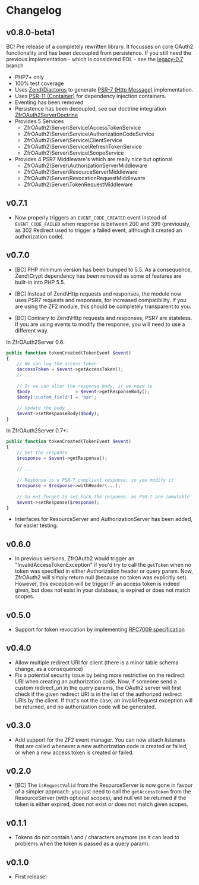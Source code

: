 # Changelog

## v0.8.0-beta1

BC! Pre release of a completely rewritten library. It focusses on core OAuth2 functionality and has been decoupled from persistence. If you still need the previous implementation - which is considered EOL - see the [legacy-0.7](https://github.com/zf-fr/zfr-oauth2-server/tree/legacy-0.7) branch

* PHP7+ only
* 100% test coverage
* Uses [Zend\Diactoros](https://github.com/zendframework/zend-diactoros) to generate  [PSR-7 (Http Message)](https://github.com/php-fig/http-message) implementation.
* Uses [PSR-11 (Container)](https://github.com/php-fig/container) for dependency injection containers.
* Eventing has been removed
* Persistence has been decoupled, see our doctrine integration [ZfrOAuth2ServerDoctrine](https://github.com/zf-fr/zfr-oauth2-server-doctrine)
* Provides 5 Services
	* ZfrOAuth2\Server\Service\AccessTokenService
	* ZfrOAuth2\Server\Service\AuthorizationCodeService
	* ZfrOAuth2\Server\Service\ClientService
	* ZfrOAuth2\Server\Service\RefreshTokenService
	* ZfrOAuth2\Server\Service\ScopeService
* Provides 4 PSR7 Middleware's which are really nice but optional
	* ZfrOAuth2\Server\AuthorizationServerMiddleware
	* ZfrOAuth2\Server\ResourceServerMiddleware
	* ZfrOAuth2\Server\RevocationRequestMiddleware
	* ZfrOAuth2\Server\TokenRequestMiddleware

## v0.7.1

* Now properly triggers an `EVENT_CODE_CREATED` event instead of `EVENT_CODE_FAILED` when response is between 200 and 399 (previously, 
as 302 Redirect used to trigger a failed event, although it created an authorization code).

## v0.7.0

* [BC] PHP minimum version has been bumped to 5.5. As a consequence, Zend\Crypt dependency has been removed as some of 
features are built-in into PHP 5.5.
  
* [BC] Instead of Zend\Http requests and responses, the module now uses PSR7 requests and responses, for increased 
compatibility. If you are using the ZF2 module, this should be completely transparent to you.
  
* [BC] Contrary to Zend\Http requests and responses, PSR7 are stateless. If you are using events to modify the response, 
you will need to use a different way.
  
In ZfrOAuth2Server 0.6:

```php
public function tokenCreated(TokenEvent $event)
{
    // We can log the access token
    $accessToken = $event->getAccessToken();
    // ...
  
    // Or we can alter the response body, if we need to
    $body                 = $event->getResponseBody();
    $body['custom_field'] = 'bar';
  
    // Update the body
    $event->setResponseBody($body);
}
```

In ZfrOAuth2Server 0.7+:

```php
public function tokenCreated(TokenEvent $event)
{
    // Get the response
    $response = $event->getResponse();
    
    // ...
  
    // Response is a PSR-7 compliant response, so you modify it
    $response = $response->withHeader(...);
  
    // Do not forget to set back the response, as PSR-7 are immutable
    $event->setResponse($response);
}
```

* Interfaces for ResourceServer and AuthorizationServer has been added, for easier testing.
  
## v0.6.0

* In previous versions, ZfrOAuth2 would trigger an "InvalidAccessTokenException" if you'd try to call the `getToken` 
when no token was specified in either Authorization header or query param. Now, ZfrOAuth2 will simply return null 
(because no token was explicitly set). However, this exception will be trigger IF an access token is indeed given, but 
does not exist in your database, is expired or does not match scopes.

## v0.5.0

* Support for token revocation by implementing [RFC7009 specification](https://tools.ietf.org/html/rfc7009)

## v0.4.0

* Allow multiple redirect URI for client (there is a minor table schema change, as a consequence)
* Fix a potential security issue by being more restrictive on the redirect URI when creating an authorization code. Now, 
if someone send a custom redirect_uri in the query params, the OAuth2 server will first check if the given redirect URI is 
in the list of the authorized redirect URIs by the client. If that's not the case, an InvalidRequest exception will be 
returned, and no authorization code will be generated.
  
## v0.3.0

* Add support for the ZF2 event manager. You can now attach listeners that are called whenever a new authorization code is 
created or failed, or when a new access token is created or failed.

## v0.2.0

* [BC] The `isRequestValid` from the ResourceServer is now gone in favour of a simpler approach: you just need to call 
the `getAccessToken` from the ResourceServer (with optional scopes), and null will be returned if the token is either expired, does 
not exist or does not match given scopes.

## v0.1.1

* Tokens do not contain \ and / characters anymore (as it can lead to problems when the token is passed as a query param).

## v0.1.0

* First release!